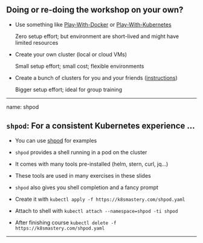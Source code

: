 ## Doing or re-doing the workshop on your own?

- Use something like
  [Play-With-Docker](http://play-with-docker.com/) or
  [Play-With-Kubernetes](https://training.play-with-kubernetes.com/)

  Zero setup effort; but environment are short-lived and
  might have limited resources

- Create your own cluster (local or cloud VMs)

  Small setup effort; small cost; flexible environments

- Create a bunch of clusters for you and your friends
    ([instructions](https://@@GITREPO@@/tree/master/prepare-vms))

  Bigger setup effort; ideal for group training

---

name: shpod

## `shpod`: For a consistent Kubernetes experience ...

- You can use [shpod](https://github.com/bretfisher/shpod) for examples

- `shpod` provides a shell running in a pod on the cluster

- It comes with many tools pre-installed (helm, stern, curl, jq...)

- These tools are used in many exercises in these slides

- `shpod` also gives you shell completion and a fancy prompt

- Create it with `kubectl apply -f https://k8smastery.com/shpod.yaml`

- Attach to shell with `kubectl attach --namespace=shpod -ti shpod`

- After finishing course `kubectl delete -f https://k8smastery.com/shpod.yaml`



---


